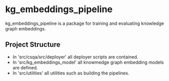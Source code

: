 # kg_embeddings_pipeline
kg_embeddings_pipeline is a package for training and evaluating knowledge graph embeddings.

## Project Structure

* In 'src/csqa/src/deployer' all deployer scripts are contained.
* In 'src/kg_embeddings_model' all knowmedge graph embedding models are defined.
* In 'src/utilities' all utilities such as building the pipelines.




